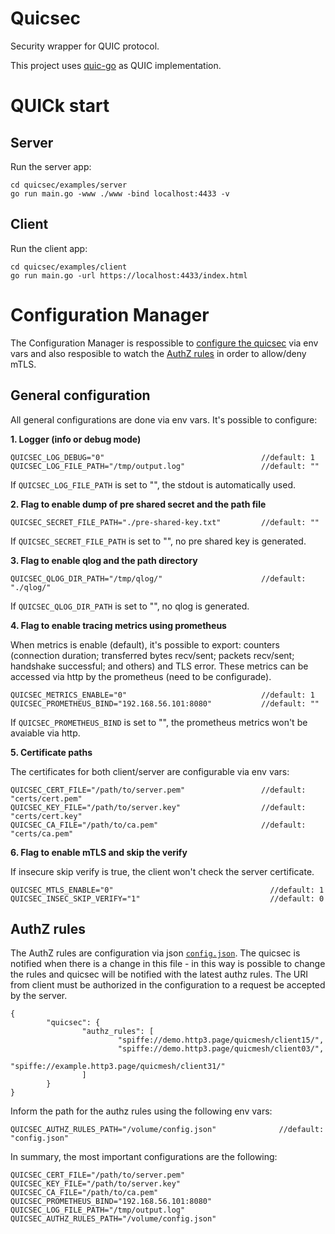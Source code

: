 # Quicsec
Security wrapper for QUIC protocol.

This project uses [quic-go](https://github.com/lucas-clemente/quic-go) as QUIC implementation.

# QUICk start

## Server

Run the server app:

```
cd quicsec/examples/server
go run main.go -www ./www -bind localhost:4433 -v
```

## Client

Run the client app:

```
cd quicsec/examples/client
go run main.go -url https://localhost:4433/index.html
```

# Configuration Manager
The Configuration Manager is respossible to [configure the quicsec](#general-configuration) via env vars and also resposible to watch the [AuthZ rules](#authz-rules) in order to allow/deny mTLS.

## General configuration
All general configurations are done via env vars. It's possible to configure:

**1. Logger (info or debug mode)**
```
QUICSEC_LOG_DEBUG="0"                                   //default: 1
QUICSEC_LOG_FILE_PATH="/tmp/output.log"                 //default: ""
```
If `QUICSEC_LOG_FILE_PATH` is set to "", the stdout is automatically used.

**2. Flag to enable dump of pre shared secret and the path file**
```
QUICSEC_SECRET_FILE_PATH="./pre-shared-key.txt"         //default: ""
```
If `QUICSEC_SECRET_FILE_PATH` is set to "", no pre shared key is generated.

**3. Flag to enable qlog and the path directory**
```
QUICSEC_QLOG_DIR_PATH="/tmp/qlog/"                      //default: "./qlog/"
```
If `QUICSEC_QLOG_DIR_PATH` is set to "", no qlog is generated.

**4. Flag to enable tracing metrics using prometheus**

When metrics is enable (default), it's possible to export: counters (connection duration; transferred bytes recv/sent; packets recv/sent; handshake successful; and others) and TLS error. These metrics can be accessed via http by the prometheus (need to be configurade).
```
QUICSEC_METRICS_ENABLE="0"                              //default: 1
QUICSEC_PROMETHEUS_BIND="192.168.56.101:8080"           //default: ""
```
If `QUICSEC_PROMETHEUS_BIND` is set to "", the prometheus metrics won't be
avaiable via http.

**5. Certificate paths**

The certificates for both client/server are configurable via env vars:
```
QUICSEC_CERT_FILE="/path/to/server.pem"                 //default: "certs/cert.pem"
QUICSEC_KEY_FILE="/path/to/server.key"                  //default: "certs/cert.key"
QUICSEC_CA_FILE="/path/to/ca.pem"                       //default: "certs/ca.pem"
```

**6. Flag to enable mTLS and skip the verify**

If insecure skip verify is true, the client won't check the server certificate.
```
QUICSEC_MTLS_ENABLE="0"                                   //default: 1
QUICSEC_INSEC_SKIP_VERIFY="1"                             //default: 0
```

## AuthZ rules
The AuthZ rules are configuration via json [`config.json`](./config.json). The quicsec is notified when there is a change in this file - in this way is possible to change the rules and quicsec will be notified with the latest authz rules. The URI from client must be authorized in the configuration to a request be accepted by the server.
```
{
        "quicsec": {
                "authz_rules": [
                        "spiffe://demo.http3.page/quicmesh/client15/",
                        "spiffe://demo.http3.page/quicmesh/client03/",
                        "spiffe://example.http3.page/quicmesh/client31/"
                ]
        }
}
```
Inform the path for the authz rules using the following env vars:
```
QUICSEC_AUTHZ_RULES_PATH="/volume/config.json"              //default: "config.json"
```

In summary, the most important configurations are the following:
```
QUICSEC_CERT_FILE="/path/to/server.pem"
QUICSEC_KEY_FILE="/path/to/server.key"
QUICSEC_CA_FILE="/path/to/ca.pem"
QUICSEC_PROMETHEUS_BIND="192.168.56.101:8080"
QUICSEC_LOG_FILE_PATH="/tmp/output.log"
QUICSEC_AUTHZ_RULES_PATH="/volume/config.json"
```